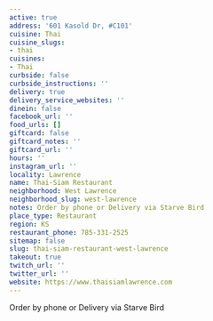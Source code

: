```yaml
---
active: true
address: '601 Kasold Dr, #C101'
cuisine: Thai
cuisine_slugs:
- thai
cuisines:
- Thai
curbside: false
curbside_instructions: ''
delivery: true
delivery_service_websites: ''
dinein: false
facebook_url: ''
food_urls: []
giftcard: false
giftcard_notes: ''
giftcard_url: ''
hours: ''
instagram_url: ''
locality: Lawrence
name: Thai-Siam Restaurant
neighborhood: West Lawrence
neighborhood_slug: west-lawrence
notes: Order by phone or Delivery via Starve Bird
place_type: Restaurant
region: KS
restaurant_phone: 785-331-2525
sitemap: false
slug: thai-siam-restaurant-west-lawrence
takeout: true
twitch_url: ''
twitter_url: ''
website: https://www.thaisiamlawrence.com
---
```


Order by phone or Delivery via Starve Bird